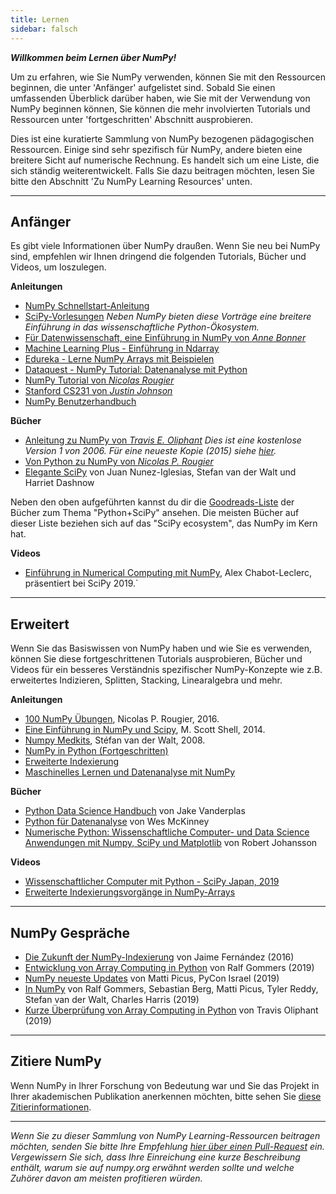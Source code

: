 ```yaml
---
title: Lernen
sidebar: falsch
---
```


***Willkommen beim Lernen über NumPy!***

Um zu erfahren, wie Sie NumPy verwenden, können Sie mit den Ressourcen beginnen, die unter 'Anfänger' aufgelistet sind. Sobald Sie einen umfassenden Überblick darüber haben, wie Sie mit der Verwendung von NumPy beginnen können, Sie können die mehr involvierten Tutorials und Ressourcen unter 'fortgeschritten' Abschnitt ausprobieren.

Dies ist eine kuratierte Sammlung von NumPy bezogenen pädagogischen Ressourcen. Einige sind sehr spezifisch für NumPy, andere bieten eine breitere Sicht auf numerische Rechnung. Es handelt sich um eine Liste, die sich ständig weiterentwickelt. Falls Sie dazu beitragen möchten, lesen Sie bitte den Abschnitt 'Zu NumPy Learning Resources' unten.
***

## Anfänger

Es gibt viele Informationen über NumPy draußen. Wenn Sie neu bei NumPy sind, empfehlen wir Ihnen dringend die folgenden Tutorials, Bücher und Videos, um loszulegen.

<i class="fad fa-chalkboard"></i> **Anleitungen**

* [NumPy Schnellstart-Anleitung](https://numpy.org/devdocs/user/quickstart.html)
* [SciPy-Vorlesungen](https://www.scipy-lectures.org/) *Neben NumPy bieten diese Vorträge eine breitere Einführung in das wissenschaftliche Python-Ökosystem.*
* [Für Datenwissenschaft, eine Einführung in NumPy von *Anne Bonner*](https://towardsdatascience.com/the-ultimate-beginners-guide-to-numpy-f5a2f99aef54)
* [Machine Learning Plus - Einführung in Ndarray](https://www.machinelearningplus.com/python/numpy-tutorial-part1-array-python-examples/)
* [Edureka - Lerne NumPy Arrays mit Beispielen ](https://www.edureka.co/blog/python-numpy-tutorial/)
* [Dataquest - NumPy Tutorial: Datenanalyse mit Python](https://www.dataquest.io/blog/numpy-tutorial-python/)
* [NumPy Tutorial von *Nicolas Rougier*](https://github.com/rougier/numpy-tutorial)
* [Stanford CS231 von *Justin Johnson*](http://cs231n.github.io/python-numpy-tutorial/)
* [NumPy Benutzerhandbuch](https://numpy.org/devdocs/user/index.html)

<i class="fas fa-books"></i> **Bücher**

* [Anleitung zu NumPy von *Travis E. Oliphant*](http://web.mit.edu/dvp/Public/numpybook.pdf) *Dies ist eine kostenlose Version 1 von 2006. Für eine neueste Kopie (2015) siehe [hier](https://www.barnesandnoble.com/w/guide-to-numpy-travis-e-oliphant-phd/1122853007).*
* [Von Python zu NumPy von *Nicolas P. Rougier*](https://www.labri.fr/perso/nrougier/from-python-to-numpy/)
* [Elegante SciPy](https://www.amazon.com/Elegant-SciPy-Art-Scientific-Python/dp/1491922877) von Juan Nunez-Iglesias, Stefan van der Walt und Harriet Dashnow

Neben den oben aufgeführten kannst du dir die [Goodreads-Liste](https://www.goodreads.com/shelf/show/python-scipy) der Bücher zum Thema "Python+SciPy" ansehen. Die meisten Bücher auf dieser Liste beziehen sich auf das "SciPy ecosystem", das NumPy im Kern hat.

<i class="far fa-file-video"></i> **Videos**

* [Einführung in Numerical Computing mit NumPy](http://youtu.be/ZB7BZMhfPgk), Alex Chabot-Leclerc, präsentiert bei SciPy 2019.`

***

## Erweitert

Wenn Sie das Basiswissen von NumPy haben und wie Sie es verwenden, können Sie diese fortgeschrittenen Tutorials ausprobieren, Bücher und Videos für ein besseres Verständnis spezifischer NumPy-Konzepte wie z.B. erweitertes Indizieren, Splitten, Stacking, Linearalgebra und mehr.

<i class="fad fa-chalkboard"></i> **Anleitungen**

* [100 NumPy Übungen](http://www.labri.fr/perso/nrougier/teaching/numpy.100/index.html), Nicolas P. Rougier, 2016.
* [Eine Einführung in NumPy und Scipy](https://engineering.ucsb.edu/~shell/che210d/numpy.pdf), M. Scott Shell, 2014.
* [Numpy Medkits](http://mentat.za.net/numpy/numpy_advanced_slides/), Stéfan van der Walt, 2008.
* [NumPy in Python (Fortgeschritten)](https://www.geeksforgeeks.org/numpy-python-set-2-advanced/)
* [Erweiterte Indexierung](https://www.tutorialspoint.com/numpy/numpy_advanced_indexing.htm)
* [Maschinelles Lernen und Datenanalyse mit NumPy](https://www.machinelearningplus.com/python/numpy-tutorial-python-part2/)

<i class="fas fa-books"></i> **Bücher**

* [Python Data Science Handbuch](https://www.amazon.com/Python-Data-Science-Handbook-Essential/dp/1491912057) von Jake Vanderplas
* [Python für Datenanalyse](https://www.amazon.com/Python-Data-Analysis-Wrangling-IPython/dp/1491957662) von Wes McKinney
* [Numerische Python: Wissenschaftliche Computer- und Data Science Anwendungen mit Numpy, SciPy und Matplotlib](https://www.amazon.com/Numerical-Python-Scientific-Applications-Matplotlib/dp/1484242459) von Robert Johansson

<i class="far fa-file-video"></i> **Videos**

* [Wissenschaftlicher Computer mit Python - SciPy Japan, 2019](https://www.youtube.com/watch?v=cYugp9IN1-Q)
* [Erweiterte Indexierungsvorgänge in NumPy-Arrays](https://www.youtube.com/watch?v=2WTDrSkQBng)

***

## NumPy Gespräche

* [Die Zukunft der NumPy-Indexierung](https://www.youtube.com/watch?v=o0EacbIbf58) von Jaime Fernández (2016)
* [Entwicklung von Array Computing in Python](https://www.youtube.com/watch?v=HVLPJnvInzM&t=10s) von Ralf Gommers (2019)
* [NumPy neueste Updates](https://www.youtube.com/watch?v=YFLVQFjRmPY) von Matti Picus, PyCon Israel (2019)
* [In NumPy](https://www.youtube.com/watch?v=dBTJD_FDVjU) von Ralf Gommers, Sebastian Berg, Matti Picus, Tyler Reddy, Stefan van der Walt, Charles Harris (2019)
* [Kurze Überprüfung von Array Computing in Python](https://www.youtube.com/watch?v=f176j2g2eNc) von Travis Oliphant (2019)

***

## Zitiere NumPy

Wenn NumPy in Ihrer Forschung von Bedeutung war und Sie das Projekt in Ihrer akademischen Publikation anerkennen möchten, bitte sehen Sie [diese Zitierinformationen](/citing-numpy).

***

_Wenn Sie zu dieser Sammlung von NumPy Learning-Ressourcen beitragen möchten, senden Sie bitte Ihre Empfehlung [hier über einen Pull-Request](https://github.com/numpy/numpy.org/blob/master/content/en/learn.md) ein. Vergewissern Sie sich, dass Ihre Einreichung eine kurze Beschreibung enthält, warum sie auf numpy.org erwähnt werden sollte und welche Zuhörer davon am meisten profitieren würden._
